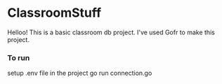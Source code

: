 # ClassroomStuff
Helloo!
This is a basic classroom db project. I've used Gofr to make this project.

### To run
setup .env file in the project
go run connection.go

